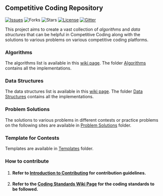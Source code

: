 ## Competitive Coding Repository 
[![Issues](https://img.shields.io/github/issues/sahilbansal17/Competitive_Coding.svg)](https://github.com/sahilbansal17/Competitive_Coding/issues) 
![Forks](https://img.shields.io/github/forks/sahilbansal17/Competitive_Coding.svg)
![Stars](https://img.shields.io/github/stars/sahilbansal17/Competitive_Coding.svg)
[![License](https://img.shields.io/github/license/sahilbansal17/Competitive_Coding.svg)](https://github.com/sahilbansal17/Competitive_Coding/blob/master/LICENSE) 
[![Gitter](https://img.shields.io/gitter/room/sahilbansal17/Competitive-Coding.svg)](https://gitter.im/Competitive-Coding/)

This project aims to create a vast collection of *algorithms* and *data structures* that can be helpful in Competitive Coding along with the solutions to various problems on various competitive coding platforms.

### Algorithms
The algorithms list is available in this [wiki page](https://github.com/sahilbansal17/Competitive_Coding/wiki/Algorithms). The folder [Algorithms](Algorithms/) contains all the implementations.

### Data Structures
The data structures list is available in this [wiki page](https://github.com/sahilbansal17/Competitive_Coding/wiki/Data-Structures). The folder [Data Structures](Data%20Structures) contains all the implementations.

### Problem Solutions
The solutions to various problems in different contests or practice problems on the following sites are available in [Problem Solutions](Problem%20Solutions/) folder.

### Template for Contests
Templates are available in [Templates](Templates/) folder.

### How to contribute
  1. #### Refer to [Introduction to Contributing](https://github.com/sahilbansal17/Competitive_Coding/wiki/Introduction-to-Contributing) for contribution guidelines.

  2. #### Refer to the [Coding Standards Wiki Page](https://github.com/sahilbansal17/Competitive_Coding/wiki/Coding-Standards) for the coding standards to be followed.
